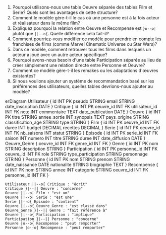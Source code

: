 1. Pourquoi utilisons-nous une table Oeuvre séparée des tables Film et Serie? Quels sont les avantages de cette structure?
2. Comment le modèle gère-t-il le cas où une personne est à la fois acteur et réalisateur dans le même film?
3. Expliquez pourquoi la relation entre Oeuvre et Recompense est `}o--o|` plutôt que `||--o{`. Quelle différence cela fait-il?
4. Comment pourriez-vous modifier ce modèle pour prendre en compte les franchises de films (comme Marvel Cinematic Universe ou Star Wars)?
5. Dans ce modèle, comment retrouver tous les films dans lesquels un acteur a joué avec un autre acteur spécifique?
6. Pourquoi avons-nous besoin d'une table Participation séparée au lieu de créer simplement une relation directe entre Personne et Oeuvre?
7. Comment ce modèle gère-t-il les remakes ou les adaptations d'œuvres existantes?
8. Si nous voulions ajouter un système de recommandation basé sur les préférences des utilisateurs, quelles tables devrions-nous ajouter au modèle?

erDiagram
    Utilisateur {
        id INT PK
        pseudo STRING
        email STRING
        date_inscription DATE
    }
    Critique {
        id INT PK
        oeuvre_id INT FK
        utilisateur_id INT FK
        note INT
        commentaire TEXT
        date_publication DATE
    }
    Oeuvre {
        id INT PK
        titre STRING
        annee_sortie INT
        synopsis TEXT
        pays_origine STRING
        classification_age STRING
        type STRING
    }
    Film {
        id INT PK
        oeuvre_id INT FK
        duree INT
        budget DECIMAL
        recettes DECIMAL
    }
    Serie {
        id INT PK
        oeuvre_id INT FK
        nb_saisons INT
        statut STRING
    }
    Episode {
        id INT PK
        serie_id INT FK
        saison INT
        numero INT
        titre STRING
        duree INT
        date_diffusion DATE
    }
    Oeuvre_Genre {
        oeuvre_id INT FK
        genre_id INT FK
    }
    Genre {
        id INT PK
        nom STRING
        description STRING
    }
    Participation {
        id INT PK
        personne_id INT FK
        oeuvre_id INT FK
        role STRING
        type_participation STRING
        personnage STRING
    }
    Personne {
        id INT PK
        nom STRING
        prenom STRING
        date_naissance DATE
        nationalite STRING
        biographie TEXT
    }
    Recompense {
        id INT PK
        nom STRING
        annee INT
        categorie STRING
        oeuvre_id INT FK
        personne_id INT FK
    }
    
    Utilisateur ||--o{ Critique : "écrit"
    Critique }|--|| Oeuvre : "concerne"
    Oeuvre ||--o| Film : "est un"
    Oeuvre ||--o| Serie : "est une"
    Serie ||--o{ Episode : "contient"
    Oeuvre ||--o{ Oeuvre_Genre : "est classé dans"
    Oeuvre_Genre }|--|| Genre : "fait référence à"
    Oeuvre ||--o{ Participation : "implique"
    Participation }|--|| Personne : "concerne"
    Oeuvre |o--o{ Recompense : "peut remporter"
    Personne |o--o{ Recompense : "peut remporter"

